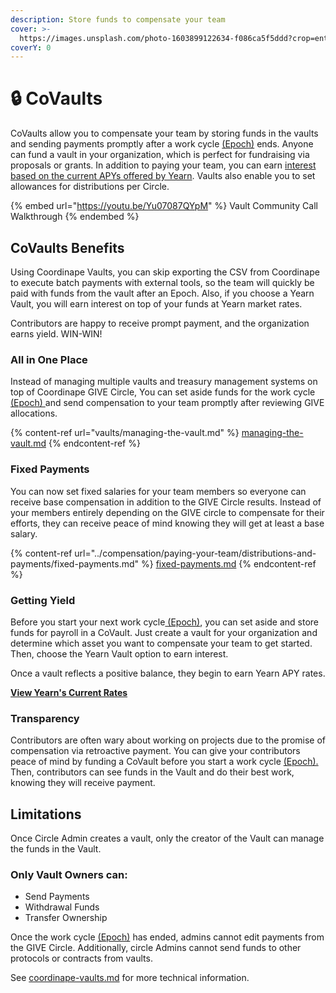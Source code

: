 ```yaml
---
description: Store funds to compensate your team
cover: >-
  https://images.unsplash.com/photo-1603899122634-f086ca5f5ddd?crop=entropy&cs=tinysrgb&fm=jpg&ixid=MnwxOTcwMjR8MHwxfHNlYXJjaHw1fHxzYWZlfGVufDB8fHx8MTY1ODk1OTQzOA&ixlib=rb-1.2.1&q=80
coverY: 0
---
```


# 🔒 CoVaults

CoVaults allow you to compensate your team by storing funds in the vaults and sending payments promptly after a work cycle [(Epoch)](../epochs/) ends. Anyone can fund a vault in your organization, which is perfect for fundraising via proposals or grants. In addition to paying your team, you can earn [interest based on the current APYs offered by Yearn](https://docs.yearn.finance/getting-started/products/yvaults/overview). Vaults also enable you to set allowances for distributions per Circle.

{% embed url="https://youtu.be/Yu07087QYpM" %}
Vault Community Call Walkthrough
{% endembed %}

## CoVaults Benefits

Using Coordinape Vaults, you can skip exporting the CSV from Coordinape to execute batch payments with external tools, so the team will quickly be paid with funds from the vault after an Epoch. Also, if you choose a Yearn Vault, you will earn interest on top of your funds at Yearn market rates.

Contributors are happy to receive prompt payment, and the organization earns yield. WIN-WIN!

### All in One Place

Instead of managing multiple vaults and treasury management systems on top of Coordinape GIVE Circle, You can set aside funds for the work cycle [(Epoch) ](../epochs/)and send compensation to your team promptly after reviewing GIVE allocations.

{% content-ref url="vaults/managing-the-vault.md" %}
[managing-the-vault.md](vaults/managing-the-vault.md)
{% endcontent-ref %}

### Fixed Payments

You can now set fixed salaries for your team members so everyone can receive base compensation in addition to the GIVE Circle results. Instead of your members entirely depending on the GIVE circle to compensate for their efforts, they can receive peace of mind knowing they will get at least a base salary.

{% content-ref url="../compensation/paying-your-team/distributions-and-payments/fixed-payments.md" %}
[fixed-payments.md](../compensation/paying-your-team/distributions-and-payments/fixed-payments.md)
{% endcontent-ref %}

### Getting Yield

Before you start your next work cycle[ (Epoch)](../epochs/), you can set aside and store funds for payroll in a CoVault. Just create a vault for your organization and determine which asset you want to compensate your team to get started. Then, choose the Yearn Vault option to earn interest.

Once a vault reflects a positive balance, they begin to earn Yearn APY rates.

[**View Yearn's Current Rates** ](https://yearn.finance/vaults)

### Transparency

Contributors are often wary about working on projects due to the promise of compensation via retroactive payment. You can give your contributors peace of mind by funding a CoVault before you start a work cycle [(Epoch).](../epochs/) Then, contributors can see funds in the Vault and do their best work, knowing they will receive payment.

## Limitations

Once Circle Admin creates a vault, only the creator of the Vault can manage the funds in the Vault.

### Only Vault Owners can:

* Send Payments
* Withdrawal Funds
* Transfer Ownership

Once the work cycle [(Epoch)](../epochs/) has ended, admins cannot edit payments from the GIVE Circle. Additionally, circle Admins cannot send funds to other protocols or contracts from vaults.



See [coordinape-vaults.md](../../info/documentation/coordinape-vaults.md "mention") for more technical information.
